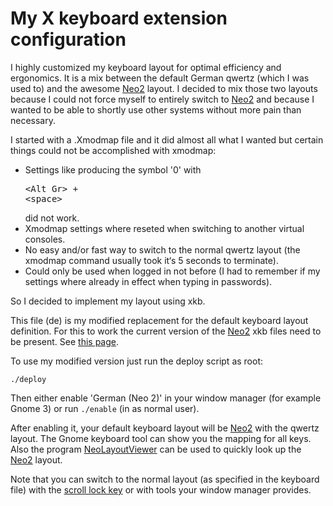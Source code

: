 # My X keyboard extension configuration

I highly customized my keyboard layout for optimal efficiency and ergonomics. It is a mix between the default German qwertz (which I was used to) and the awesome [Neo2][] layout. I decided to mix those two layouts because I could not force myself to entirely switch to [Neo2][] and because I wanted to be able to shortly use other systems without more pain than necessary.

I started with a .Xmodmap file and it did almost all what I wanted but certain things could not be accomplished with xmodmap:

* Settings like producing the symbol '0' with <pre>\<Alt Gr\> + \<space\></pre> did not work.
* Xmodmap settings where reseted when switching to another virtual consoles.
* No easy and/or fast way to switch to the normal qwertz layout (the xmodmap command usually took it‘s 5 seconds to terminate).
* Could only be used when logged in not before (I had to remember if my settings where already in effect when typing in passwords).

So I decided to implement my layout using xkb.

This file (de) is my modified replacement for the default keyboard layout definition. For this to work the current version of the [Neo2][] xkb files need to be present. See [this page](http://wiki.neo-layout.org/wiki/Neo%20unter%20Linux%20einrichten/xkbmap).

To use my modified version just run the deploy script as root:

`./deploy`

Then either enable 'German (Neo 2)' in your window manager (for example Gnome 3) or run `./enable` (in as normal user).

After enabling it, your default keyboard layout will be [Neo2] with the qwertz layout. The Gnome keyboard tool can show you the mapping for all keys. Also the program [NeoLayoutViewer][] can be used to quickly look up the [Neo2][] layout.

Note that you can switch to the normal layout (as specified in the keyboard file) with the [scroll lock key](http://en.wikipedia.org/wiki/Scroll_lock) or with tools your window manager provides.

[NeoLayoutViewer]: https://github.com/YggdrasiI/NeoLayoutViewer
[Neo2]: http://www.neo-layout.org/
